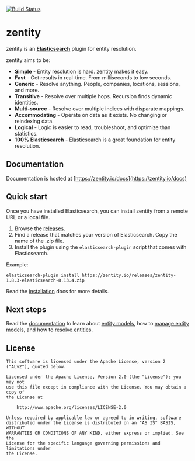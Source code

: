 [![Build Status](https://github.com/zentity-io/zentity/workflows/Commit/badge.svg)](https://github.com/zentity-io/zentity/actions)

# zentity

zentity is an **[Elasticsearch](https://www.elastic.co/products/elasticsearch)** plugin for entity resolution.

zentity aims to be:

- **Simple** - Entity resolution is hard. zentity makes it easy.
- **Fast** - Get results in real-time. From milliseconds to low seconds.
- **Generic** - Resolve anything. People, companies, locations, sessions, and more.
- **Transitive** - Resolve over multiple hops. Recursion finds dynamic identities.
- **Multi-source** - Resolve over multiple indices with disparate mappings.
- **Accommodating** - Operate on data as it exists. No changing or reindexing data.
- **Logical** - Logic is easier to read, troubleshoot, and optimize than statistics.
- **100% Elasticsearch** - Elasticsearch is a great foundation for entity resolution.


## Documentation

Documentation is hosted at [https://zentity.io/docs](https://zentity.io/docs)


## Quick start

Once you have installed Elasticsearch, you can install zentity from a remote URL or a local file.

1. Browse the [releases](https://zentity.io/releases).
2. Find a release that matches your version of Elasticsearch. Copy the name of the .zip file.
3. Install the plugin using the `elasticsearch-plugin` script that comes with Elasticsearch.

Example:

`elasticsearch-plugin install https://zentity.io/releases/zentity-1.8.3-elasticsearch-8.13.4.zip`

Read the [installation](https://zentity.io/docs/installation) docs for more details.


## Next steps

Read the [documentation](https://zentity.io/docs/basic-usage) to learn about [entity models](https://zentity.io/docs/entity-models),
how to [manage entity models](https://zentity.io/docs/rest-apis/models-api), and how to [resolve entities](https://zentity.io/docs/rest-apis/resolution-api).


## <a name="license">License</a>

```
This software is licensed under the Apache License, version 2 ("ALv2"), quoted below.

Licensed under the Apache License, Version 2.0 (the "License"); you may not
use this file except in compliance with the License. You may obtain a copy of
the License at

    http://www.apache.org/licenses/LICENSE-2.0

Unless required by applicable law or agreed to in writing, software
distributed under the License is distributed on an "AS IS" BASIS, WITHOUT
WARRANTIES OR CONDITIONS OF ANY KIND, either express or implied. See the
License for the specific language governing permissions and limitations under
the License.
```
